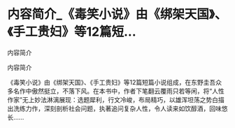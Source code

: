 # 内容简介_《毒笑小说》由《绑架天国》、《手工贵妇》等12篇短...

内容简介

内容简介

《毒笑小说》由《绑架天国》、《手工贵妇》等12篇短篇小说组成，在东野圭吾众多名作中傲然挺立，不落下风。在本书中，作者下笔翻云覆雨只若等闲，将“人性作家”无上妙法淋漓展现：选题犀利，行文冷峻，布局精巧，以雄浑坦荡之势白描出洗练力作，深刻剖析社会问题，执著追问复杂人性，令人读来如饮醇酒，回味悠长……